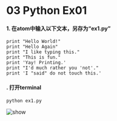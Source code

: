 # 03 Python Ex01

#### 1. 在atom中输入以下文本，另存为“ex1.py”

~~~
print "Hello World!"
print "Hello Again"
print "I like typing this."
print "This is fun."
print 'Yay! Printing.'
print "I'd much rather you 'not'."
print 'I "said" do not touch this.'
~~~

#### . 打开terminal

~~~
python ex1.py
~~~

![show](https://d17oy1vhnax1f7.cloudfront.net/items/3h0s0o0s1c1K2346393I/Image%202016-12-27%20at%2011.55.35%20%E4%B8%8A%E5%8D%88.png)
